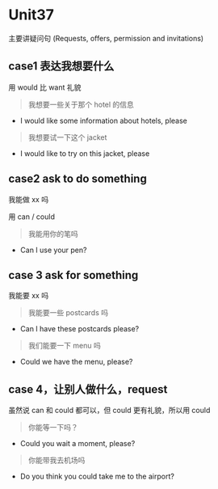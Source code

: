 # Unit37

主要讲疑问句
(Requests, offers, permission and invitations)

## case1 表达我想要什么

用 would 比 want 礼貌

> 我想要一些关于那个 hotel 的信息

- I would like some information about hotels, please

> 我想要试一下这个 jacket

- I would like to try on this jacket, please

## case2 ask to do something

我能做 xx 吗

用 can / could

> 我能用你的笔吗

- Can I use your pen?

## case 3 ask for something

我能要 xx 吗

> 我能要一些 postcards 吗

- Can I have these postcards please?

> 我们能要一下 menu 吗

- Could we have the menu, please?

## case 4，让别人做什么，request

虽然说 can 和 could 都可以，但 could 更有礼貌，所以用 could

> 你能等一下吗？

- Could you wait a moment, please?

> 你能带我去机场吗

- Do you think you could take me to the airport?
